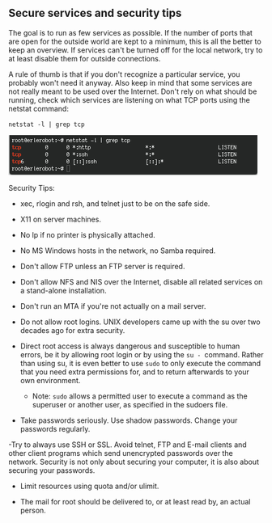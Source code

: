 ## Secure services and security tips
The goal is to run as few services as possible. If the number of ports that are open for the outside world are kept to a minimum, this is all the better to keep an overview. If services can't be turned off for the local network, try to at least disable them for outside connections.

A rule of thumb is that if you don't recognize a particular service, you probably won't need it anyway. Also keep in mind that some services are not really meant to be used over the Internet. Don't rely on what should be running, check which services are listening on what TCP ports using the netstat command:

```
netstat -l | grep tcp
```
![security](img9/sec.jpg)

Security Tips:

- xec, rlogin and rsh, and telnet just to be on the safe side.

- X11 on server machines.

- No lp if no printer is physically attached.

- No MS Windows hosts in the network, no Samba required.

- Don't allow FTP unless an FTP server is required.

- Don't allow NFS and NIS over the Internet, disable all related services on a stand-alone installation.

- Don't run an MTA if you're not actually on a mail server.

- Do not allow root logins. UNIX developers came up with the su over two decades ago for extra security.

- Direct root access is always dangerous and susceptible to human errors, be it by allowing root login or by using the `su - `command. Rather than using su, it is even better to use `sudo` to only execute the command that you need extra permissions for, and to return afterwards to your own environment.

    + Note: `sudo` allows a permitted user to execute a command as the superuser or another user, as specified in the sudoers file.

- Take passwords seriously. Use shadow passwords. Change your passwords regularly.

 -Try to always use SSH or SSL. Avoid telnet, FTP and E-mail clients and other client programs which send unencrypted passwords over the network. Security is not only about securing your computer, it is also about securing your passwords.

- Limit resources using quota and/or ulimit.

- The mail for root should be delivered to, or at least read by, an actual person.

